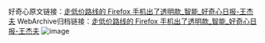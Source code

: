 好奇心原文链接：[走低价路线的 Firefox 手机出了透明款_智能_好奇心日报-王杰夫](https://www.qdaily.com/articles/4678.html)
WebArchive归档链接：[走低价路线的 Firefox 手机出了透明款_智能_好奇心日报-王杰夫](http://web.archive.org/web/20190623162417/https://www.qdaily.com/articles/4678.html)
![image](http://ww3.sinaimg.cn/large/007d5XDply1g3w5s6jaxgj30u02wvx0n)